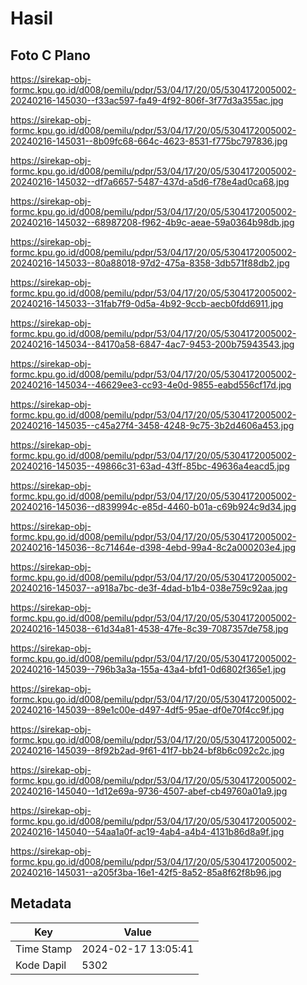 # Hasil

## Foto C Plano

https://sirekap-obj-formc.kpu.go.id/d008/pemilu/pdpr/53/04/17/20/05/5304172005002-20240216-145030--f33ac597-fa49-4f92-806f-3f77d3a355ac.jpg

https://sirekap-obj-formc.kpu.go.id/d008/pemilu/pdpr/53/04/17/20/05/5304172005002-20240216-145031--8b09fc68-664c-4623-8531-f775bc797836.jpg

https://sirekap-obj-formc.kpu.go.id/d008/pemilu/pdpr/53/04/17/20/05/5304172005002-20240216-145032--df7a6657-5487-437d-a5d6-f78e4ad0ca68.jpg

https://sirekap-obj-formc.kpu.go.id/d008/pemilu/pdpr/53/04/17/20/05/5304172005002-20240216-145032--68987208-f962-4b9c-aeae-59a0364b98db.jpg

https://sirekap-obj-formc.kpu.go.id/d008/pemilu/pdpr/53/04/17/20/05/5304172005002-20240216-145033--80a88018-97d2-475a-8358-3db571f88db2.jpg

https://sirekap-obj-formc.kpu.go.id/d008/pemilu/pdpr/53/04/17/20/05/5304172005002-20240216-145033--31fab7f9-0d5a-4b92-9ccb-aecb0fdd6911.jpg

https://sirekap-obj-formc.kpu.go.id/d008/pemilu/pdpr/53/04/17/20/05/5304172005002-20240216-145034--84170a58-6847-4ac7-9453-200b75943543.jpg

https://sirekap-obj-formc.kpu.go.id/d008/pemilu/pdpr/53/04/17/20/05/5304172005002-20240216-145034--46629ee3-cc93-4e0d-9855-eabd556cf17d.jpg

https://sirekap-obj-formc.kpu.go.id/d008/pemilu/pdpr/53/04/17/20/05/5304172005002-20240216-145035--c45a27f4-3458-4248-9c75-3b2d4606a453.jpg

https://sirekap-obj-formc.kpu.go.id/d008/pemilu/pdpr/53/04/17/20/05/5304172005002-20240216-145035--49866c31-63ad-43ff-85bc-49636a4eacd5.jpg

https://sirekap-obj-formc.kpu.go.id/d008/pemilu/pdpr/53/04/17/20/05/5304172005002-20240216-145036--d839994c-e85d-4460-b01a-c69b924c9d34.jpg

https://sirekap-obj-formc.kpu.go.id/d008/pemilu/pdpr/53/04/17/20/05/5304172005002-20240216-145036--8c71464e-d398-4ebd-99a4-8c2a000203e4.jpg

https://sirekap-obj-formc.kpu.go.id/d008/pemilu/pdpr/53/04/17/20/05/5304172005002-20240216-145037--a918a7bc-de3f-4dad-b1b4-038e759c92aa.jpg

https://sirekap-obj-formc.kpu.go.id/d008/pemilu/pdpr/53/04/17/20/05/5304172005002-20240216-145038--61d34a81-4538-47fe-8c39-7087357de758.jpg

https://sirekap-obj-formc.kpu.go.id/d008/pemilu/pdpr/53/04/17/20/05/5304172005002-20240216-145039--796b3a3a-155a-43a4-bfd1-0d6802f365e1.jpg

https://sirekap-obj-formc.kpu.go.id/d008/pemilu/pdpr/53/04/17/20/05/5304172005002-20240216-145039--89e1c00e-d497-4df5-95ae-df0e70f4cc9f.jpg

https://sirekap-obj-formc.kpu.go.id/d008/pemilu/pdpr/53/04/17/20/05/5304172005002-20240216-145039--8f92b2ad-9f61-41f7-bb24-bf8b6c092c2c.jpg

https://sirekap-obj-formc.kpu.go.id/d008/pemilu/pdpr/53/04/17/20/05/5304172005002-20240216-145040--1d12e69a-9736-4507-abef-cb49760a01a9.jpg

https://sirekap-obj-formc.kpu.go.id/d008/pemilu/pdpr/53/04/17/20/05/5304172005002-20240216-145040--54aa1a0f-ac19-4ab4-a4b4-4131b86d8a9f.jpg

https://sirekap-obj-formc.kpu.go.id/d008/pemilu/pdpr/53/04/17/20/05/5304172005002-20240216-145031--a205f3ba-16e1-42f5-8a52-85a8f62f8b96.jpg


## Metadata

| Key        | Value               |
| ---------- | ------------------- |
| Time Stamp | 2024-02-17 13:05:41 |
| Kode Dapil | 5302                |




